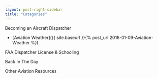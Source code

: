 ```yaml
---
layout: post-right-sidebar
title: "Categories"
---
```

Becoming an Aircraft Dispatcher
+ [Aviation Weather]({{ site.baseurl }}{% post_url 2018-01-09-Aviation-Weather %})

FAA Dispatcher License & Schooling


Back In The Day


Other Aviation Resources
